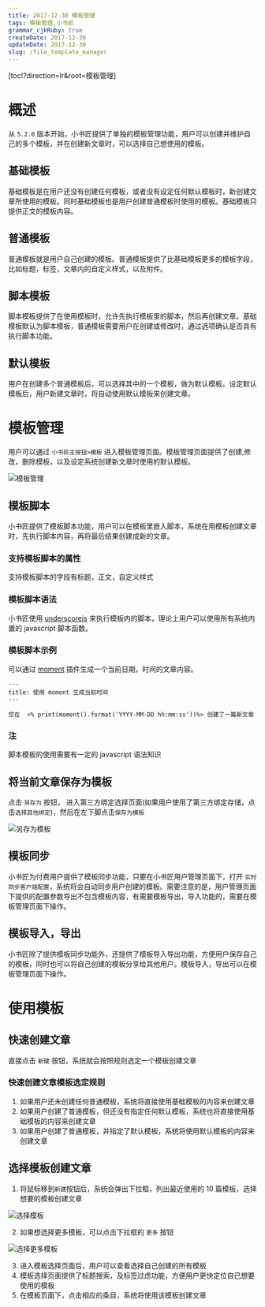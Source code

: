 ```yaml
---
title: 2017-12-30 模板管理
tags: 模板管理,小书匠
grammar_cjkRuby: true
createDate: 2017-12-30
updateDate: 2017-12-30
slug: /file_template_manager
---
```


[toc!?direction=lr&root=模板管理]

# 概述

从 `5.2.0` 版本开始，小书匠提供了单独的模板管理功能，用户可以创建并维护自己的多个模板，并在创建新文章时，可以选择自己想使用的模板。

## 基础模板

基础模板是在用户还没有创建任何模板，或者没有设定任何默认模板时，新创建文章所使用的模板。同时基础模板也是用户创建普通模板时使用的模板。基础模板只提供正文的模板内容。

## 普通模板

普通模板就是用户自己创建的模板。普通模板提供了比基础模板更多的模板字段，比如标题，标签，文章内的自定义样式，以及附件。

## 脚本模板

脚本模板提供了在使用模板时，允许先执行模板里的脚本，然后再创建文章。基础模板默认为脚本模板，普通模板需要用户在创建或修改时，通过选项确认是否具有执行脚本功能。

## 默认模板

用户在创建多个普通模板后，可以选择其中的一个模板，做为默认模板。设定默认模板后，用户新建文章时，将自动使用默认模板来创建文章。

# 模板管理

用户可以通过 `小书匠主按钮>模板` 进入模板管理页面。模板管理页面提供了创建,修改，删除模板，以及设定系统创建新文章时使用的默认模板。

![模板管理][1]


##  模板脚本

小书匠提供了模板脚本功能，用户可以在模板里嵌入脚本，系统在用模板创建文章时，先执行脚本内容，再将最后结果创建成新的文章。

### 支持模板脚本的属性

支持模板脚本的字段有标题，正文，自定义样式

### 模板脚本语法

小书匠使用 [underscorejs][2] 来执行模板内的脚本，理论上用户可以使用所有系统内置的 javascript 脚本函数。

### 模板脚本示例

可以通过 [moment][3] 插件生成一个当前日期，时间的文章内容。

```
---
title: 使用 moment 生成当前时间
---

您在  <% print(moment().format('YYYY-MM-DD hh:mm:ss'))%> 创建了一篇新文章
```

### 注

脚本模板的使用需要有一定的 javascript 语法知识

## 将当前文章保存为模板

点击 `另存为` 按钮， 进入第三方绑定选择页面(如果用户使用了第三方绑定存储，点击`选择其他绑定`)，然后在左下脚点击`保存为模板`

![另存为模板][4]

## 模板同步

小书匠为付费用户提供了模板同步功能，只要在小书匠用户管理页面下，打开 `实时同步客户端配置`，系统将会自动同步用户创建的模板。需要注意的是，用户管理页面下提供的配置参数导出不包含模板内容，有需要模板导出，导入功能的，需要在模板管理页面下操作。

## 模板导入，导出

小书匠除了提供模板同步功能外，还提供了模板导入导出功能，方便用户保存自己的模板，同时也可以将自己创建的模板分享给其他用户。模板导入，导出可以在模板管理页面下操作。

# 使用模板

## 快速创建文章

直接点击 `新建` 按钮，系统就会按照规则选定一个模板创建文章

### 快速创建文章模板选定规则

1. 如果用户还未创建任何普通模板，系统将直接使用基础模板的内容来创建文章
2. 如果用户创建了普通模板，但还没有指定任何默认模板，系统也将直接使用基础模板的内容来创建文章
3. 如果用户创建了普通模板，并指定了默认模板，系统将使用默认模板的内容来创建文章

## 选择模板创建文章

1. 将鼠标移到`新建`按钮后，系统会弹出下拉框，列出最近使用的 10 篇模板，选择想要的模板创建文章

![选择模板][5]

2. 如果想选择更多模板，可以点击下拉框的 `更多` 按钮

![选择更多模板][6]

3. 进入模板选择页面后，用户可以查看选择自己创建的所有模板
4. 模板选择页面提供了标题搜索，及标签过虑功能，方便用户更快定位自己想要使用的模板
5. 在模板页面下，点击相应的条目，系统将使用该模板创建文章


  [1]: ./images/1514602918196.jpg
  [2]: http://underscorejs.org/#template
  [3]: https://github.com/moment/moment
  [4]: ./images/1514606677545.jpg
  [5]: ./images/1514602747478.jpg
  [6]: ./images/1514602800224.jpg